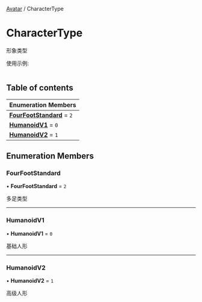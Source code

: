[Avatar](../groups/Avatar.Avatar.md) / CharacterType

# CharacterType <Badge type="tip" text="Enumeration" /> <Score text="CharacterType" />

形象类型

使用示例:
```ts
```

## Table of contents

| Enumeration Members |
| :-----|
| **[FourFootStandard](Gameplay.CharacterType.md#fourfootstandard)** = ``2`` <br> |
| **[HumanoidV1](Gameplay.CharacterType.md#humanoidv1)** = ``0`` <br> |
| **[HumanoidV2](Gameplay.CharacterType.md#humanoidv2)** = ``1`` <br> |

## Enumeration Members

### FourFootStandard <Score text="FourFootStandard" /> 

• **FourFootStandard** = ``2``

多足类型

___

### HumanoidV1 <Score text="HumanoidV" /> 

• **HumanoidV1** = ``0``

基础人形

___

### HumanoidV2 <Score text="HumanoidV" /> 

• **HumanoidV2** = ``1``

高级人形
